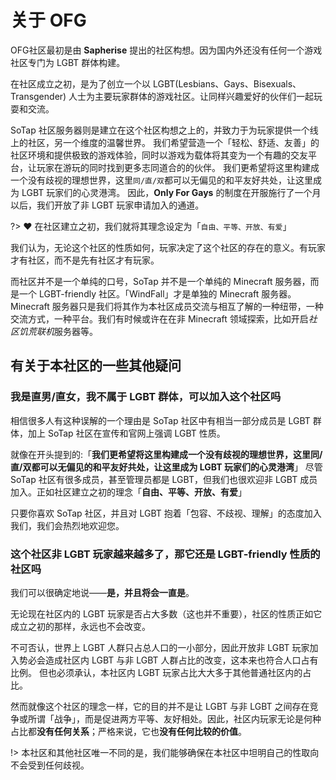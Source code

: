 # 关于 OFG

OFG社区最初是由 **Sapherise** 提出的社区构想。因为国内外还没有任何一个游戏社区专门为 LGBT 群体构建。

在社区成立之初，是为了创立一个以 LGBT(Lesbians、Gays、Bisexuals、Transgender) 人士为主要玩家群体的游戏社区。让同样兴趣爱好的伙伴们一起玩耍和交流。

SoTap 社区服务器则是建立在这个社区构想之上的，并致力于为玩家提供一个线上的社区，另一个维度的温馨世界。
我们希望营造一个「轻松、舒适、友善」的社区环境和提供极致的游戏体验，同时以游戏为载体将其变为一个有趣的交友平台，让玩家在游玩的同时找到更多志同道合的的伙伴。
我们更希望将这里构建成一个没有歧视的理想世界，这里`同/直/双`都可以无偏见的和平友好共处，让这里成为 LGBT 玩家们的心灵港湾。
因此，**Only For Gays** 的制度在开服施行了一个月以后，我们开放了非 LGBT 玩家申请加入的通道。

?> ❤️ 在社区建立之初，我们就将其理念设定为「`自由、平等、开放、有爱`」

我们认为，无论这个社区的性质如何，玩家决定了这个社区的存在的意义。有玩家才有社区，而不是先有社区才有玩家。

而社区并不是一个单纯的口号，SoTap 并不是一个单纯的 Minecraft 服务器，而是一个 LGBT-friendly 社区。「WindFall」才是单独的 Minecraft 服务器。Minecraft 服务器只是我们将其作为本社区成员交流与相互了解的一种纽带，一种交流方式，一种平台。我们有时候或许在在非 Minecraft 领域探索，比如开启*社区饥荒联机*服务器等。

## 有关于本社区的一些其他疑问

### 我是直男/直女，我不属于 LGBT 群体，可以加入这个社区吗

相信很多人有这种误解的一个理由是 SoTap 社区中有相当一部分成员是 LGBT 群体，加上 SoTap 社区在宣传和官网上强调 LGBT 性质。

就像在开头提到的:「**我们更希望将这里构建成一个没有歧视的理想世界，这里同/直/双都可以无偏见的和平友好共处，让这里成为 LGBT 玩家们的心灵港湾**」
尽管 SoTap 社区有很多成员，甚至管理员都是 LGBT，但我们也很欢迎非 LGBT 成员加入。正如社区建立之初的理念「**自由、平等、开放、有爱**」

只要你喜欢 SoTap 社区，并且对 LGBT 抱着「包容、不歧视、理解」的态度加入我们，我们会热烈地欢迎您。

### 这个社区非 LGBT 玩家越来越多了，那它还是 LGBT-friendly 性质的社区吗

我们可以很确定地说——**是，并且将会一直是**。

无论现在社区内的 LGBT 玩家是否占大多数（这也并不重要），社区的性质正如它成立之初的那样，永远也不会改变。

不可否认，世界上 LGBT 人群只占总人口的一小部分，因此开放非 LGBT 玩家加入势必会造成社区内 LGBT 与非 LGBT 人群占比的改变，这本来也符合人口占有比例。
但也必须承认，本社区内 LGBT 玩家占比大大多于其他普通社区内的占比。

然而就像这个社区的理念一样，它的目的并不是让 LGBT 与非 LGBT 之间存在竞争或所谓「战争」，而是促进两方平等、友好相处。因此，社区内玩家无论是何种占比都**没有任何关系**；严格来说，它也**没有任何比较的价值**。

!> 本社区和其他社区唯一不同的是，我们能够确保在本社区中坦明自己的性取向不会受到任何歧视。
